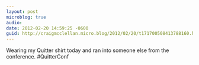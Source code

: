 ```yaml
---
layout: post
microblog: true
audio: 
date: 2012-02-20 14:59:25 -0600
guid: http://craigmcclellan.micro.blog/2012/02/20/t171700508413788160.html
---
```

Wearing my Quitter shirt today and ran into someone else from the conference. #QuitterConf
